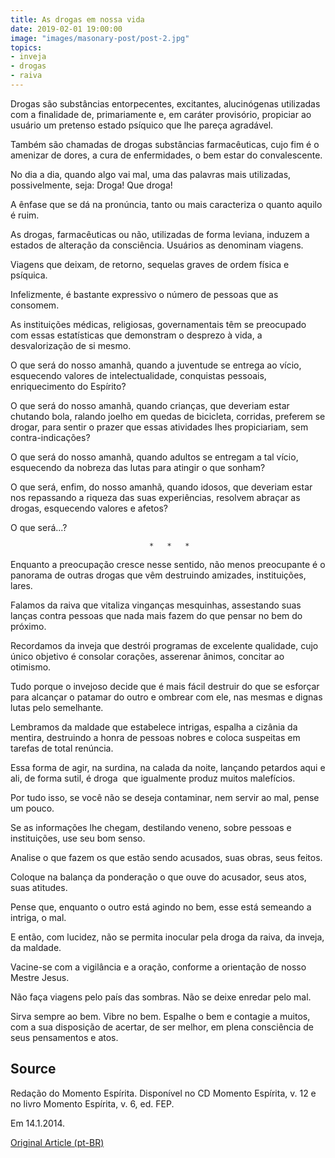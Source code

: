 ```yaml
---
title: As drogas em nossa vida
date: 2019-02-01 19:00:00
image: "images/masonary-post/post-2.jpg"
topics: 
- inveja
- drogas
- raiva
---
```


Drogas são substâncias entorpecentes, excitantes, alucinógenas utilizadas com a
finalidade de, primariamente e, em caráter provisório, propiciar ao usuário um
pretenso estado psíquico que lhe pareça agradável.

Também são chamadas de drogas substâncias farmacêuticas, cujo fim é o amenizar
de dores, a cura de enfermidades, o bem estar do convalescente.

No dia a dia, quando algo vai mal, uma das palavras mais utilizadas,
possivelmente, seja: Droga! Que droga!

A ênfase que se dá na pronúncia, tanto ou mais caracteriza o quanto aquilo é
ruim.

As drogas, farmacêuticas ou não, utilizadas de forma leviana, induzem a estados
de alteração da consciência. Usuários as denominam viagens.

Viagens que deixam, de retorno, sequelas graves de ordem física e psíquica.

Infelizmente, é bastante expressivo o número de pessoas que as consomem.

As instituições médicas, religiosas, governamentais têm se preocupado com essas
estatísticas que demonstram o desprezo à vida, a desvalorização de si mesmo.

O que será do nosso amanhã, quando a juventude se entrega ao vício, esquecendo
valores de intelectualidade, conquistas pessoais, enriquecimento do Espírito?

O que será do nosso amanhã, quando crianças, que deveriam estar chutando bola,
ralando joelho em quedas de bicicleta, corridas, preferem se drogar, para
sentir o prazer que essas atividades lhes propiciariam, sem contra-indicações?

O que será do nosso amanhã, quando adultos se entregam a tal vício,  esquecendo
da nobreza das lutas para atingir o que sonham?

O que será, enfim, do nosso amanhã, quando idosos, que deveriam estar nos
repassando a riqueza das suas experiências, resolvem abraçar as drogas,
esquecendo valores e afetos?

O que será...?

                                   *   *   *

Enquanto a preocupação cresce nesse sentido, não menos preocupante é o panorama
de outras drogas que vêm destruindo amizades, instituições, lares.

Falamos da raiva que vitaliza vinganças mesquinhas, assestando suas lanças
contra pessoas que nada mais fazem do que pensar no bem do próximo.

Recordamos da inveja que destrói programas de excelente qualidade, cujo único
objetivo é consolar corações, asserenar ânimos, concitar ao otimismo.

Tudo porque o invejoso decide que é mais fácil destruir do que se esforçar para
alcançar o patamar do outro e ombrear com ele, nas mesmas e dignas lutas pelo
semelhante.

Lembramos da maldade que estabelece intrigas, espalha a cizânia da mentira,
destruindo a honra de pessoas nobres e coloca suspeitas em tarefas de total
renúncia.

Essa forma de agir, na surdina, na calada da noite, lançando petardos aqui e
ali, de forma sutil, é droga  que igualmente produz muitos malefícios.

Por tudo isso, se você não se deseja contaminar, nem servir ao mal, pense um
pouco.

Se as informações lhe chegam, destilando veneno, sobre pessoas e instituições,
use seu bom senso.

Analise o que fazem os que estão sendo acusados, suas obras, seus feitos.

Coloque na balança da ponderação o que ouve do acusador, seus atos, suas
atitudes.

Pense que, enquanto o outro está agindo no bem, esse está semeando a intriga, o
mal.

E então, com lucidez, não se permita inocular pela droga da raiva, da inveja,
da maldade.

Vacine-se com a vigilância e a oração, conforme a orientação de nosso Mestre
Jesus.

Não faça viagens pelo país das sombras. Não se deixe enredar pelo mal.

Sirva sempre ao bem. Vibre no bem. Espalhe o bem e contagie a muitos, com a sua
disposição de acertar, de ser melhor, em plena consciência de seus pensamentos
e atos.

## Source
Redação do Momento Espírita.
Disponível no CD Momento Espírita, v. 12 e no
livro Momento Espírita, v. 6, ed. FEP.

Em 14.1.2014.

[Original Article (pt-BR)](http://www.momento.com.br/pt/ler_texto.php?id=1465)

